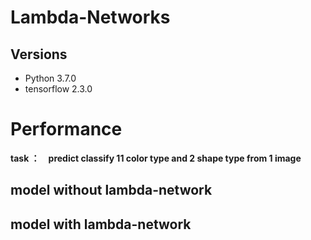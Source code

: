 # Lambda-Networks



## Versions
- Python 3.7.0
- tensorflow 2.3.0

# Performance

<b>task ：　predict classify 11 color type and 2 shape type from 1 image</b>

## model without lambda-network 

## model with lambda-network 


